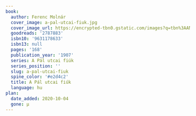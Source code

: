```yaml
---
book:
  author: Ferenc Molnár
  cover_image: a-pal-utcai-fiuk.jpg
  cover_image_url: https://encrypted-tbn0.gstatic.com/images?q=tbn%3AANd9GcS0EQMX43tTybi36YJ7Vheym9NL-nGvs95vZQ&usqp=CAU
  goodreads: '2787883'
  isbn10: '9631178633'
  isbn13: null
  pages: '168'
  publication_year: '1907'
  series: A Pál utcai fiúk
  series_position: ''
  slug: a-pal-utcai-fiuk
  spine_color: '#e2d4c2'
  title: A Pál utcai fiúk
  language: hu
plan:
  date_added: 2020-10-04
  gone: µ
---
```

